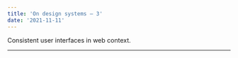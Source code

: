 ```yaml
---
title: 'On design systems — 3'
date: '2021-11-11'
---
```


Consistent user interfaces in web context.

<!--more-->

---
